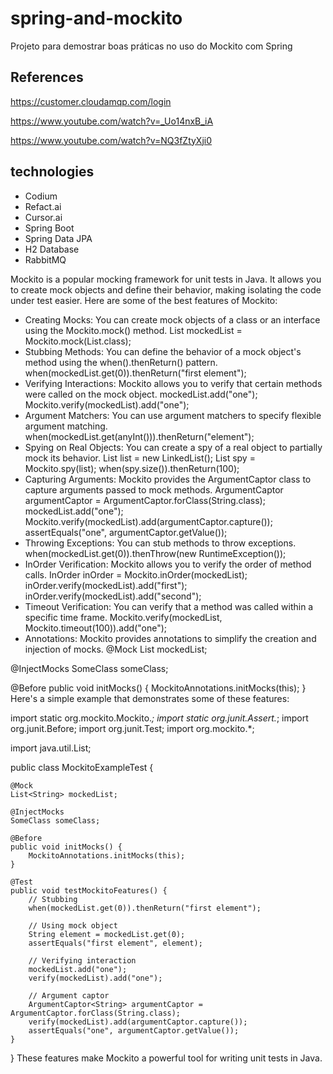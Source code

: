 # spring-and-mockito
Projeto para demostrar boas práticas no uso do Mockito com Spring

## References
https://customer.cloudamqp.com/login

https://www.youtube.com/watch?v=_Uo14nxB_iA

https://www.youtube.com/watch?v=NQ3fZtyXji0

## technologies
* Codium
* Refact.ai
* Cursor.ai
* Spring Boot
* Spring Data JPA
* H2 Database
* RabbitMQ


Mockito is a popular mocking framework for unit tests in Java. It allows you to create mock objects and define their behavior, making isolating the code under test easier. Here are some of the best features of Mockito:

- Creating Mocks: You can create mock objects of a class or an interface using the Mockito.mock() method.
List mockedList = Mockito.mock(List.class);
- Stubbing Methods: You can define the behavior of a mock object's method using the when().thenReturn() pattern.
when(mockedList.get(0)).thenReturn("first element");
- Verifying Interactions: Mockito allows you to verify that certain methods were called on the mock object.
mockedList.add("one");
Mockito.verify(mockedList).add("one");
- Argument Matchers: You can use argument matchers to specify flexible argument matching.
when(mockedList.get(anyInt())).thenReturn("element");
- Spying on Real Objects: You can create a spy of a real object to partially mock its behavior.
List list = new LinkedList();
List spy = Mockito.spy(list);
when(spy.size()).thenReturn(100);
- Capturing Arguments: Mockito provides the ArgumentCaptor class to capture arguments passed to mock methods.
ArgumentCaptor<String> argumentCaptor = ArgumentCaptor.forClass(String.class);
mockedList.add("one");
Mockito.verify(mockedList).add(argumentCaptor.capture());
assertEquals("one", argumentCaptor.getValue());
- Throwing Exceptions: You can stub methods to throw exceptions.
when(mockedList.get(0)).thenThrow(new RuntimeException());
- InOrder Verification: Mockito allows you to verify the order of method calls.
InOrder inOrder = Mockito.inOrder(mockedList);
inOrder.verify(mockedList).add("first");
inOrder.verify(mockedList).add("second");
- Timeout Verification: You can verify that a method was called within a specific time frame.
Mockito.verify(mockedList, Mockito.timeout(100)).add("one");
- Annotations: Mockito provides annotations to simplify the creation and injection of mocks.
@Mock
List mockedList;

@InjectMocks
SomeClass someClass;

@Before
public void initMocks() {
    MockitoAnnotations.initMocks(this);
}
Here's a simple example that demonstrates some of these features:

import static org.mockito.Mockito.*;
import static org.junit.Assert.*;
import org.junit.Before;
import org.junit.Test;
import org.mockito.*;

import java.util.List;

public class MockitoExampleTest {

    @Mock
    List<String> mockedList;

    @InjectMocks
    SomeClass someClass;

    @Before
    public void initMocks() {
        MockitoAnnotations.initMocks(this);
    }

    @Test
    public void testMockitoFeatures() {
        // Stubbing
        when(mockedList.get(0)).thenReturn("first element");

        // Using mock object
        String element = mockedList.get(0);
        assertEquals("first element", element);

        // Verifying interaction
        mockedList.add("one");
        verify(mockedList).add("one");

        // Argument captor
        ArgumentCaptor<String> argumentCaptor = ArgumentCaptor.forClass(String.class);
        verify(mockedList).add(argumentCaptor.capture());
        assertEquals("one", argumentCaptor.getValue());
    }
}
These features make Mockito a powerful tool for writing unit tests in Java.

